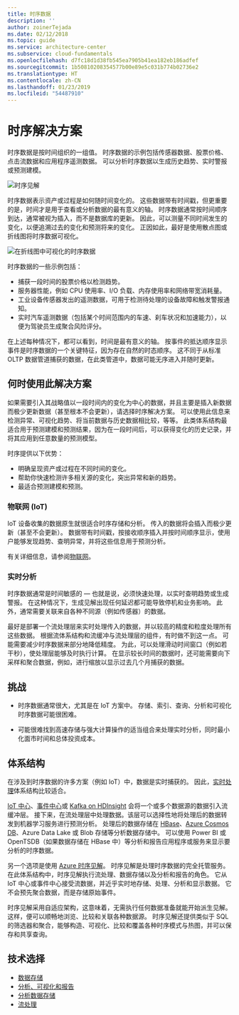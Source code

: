 ```yaml
---
title: 时序数据
description: ''
author: zoinerTejada
ms.date: 02/12/2018
ms.topic: guide
ms.service: architecture-center
ms.subservice: cloud-fundamentals
ms.openlocfilehash: d7fc18d1d38fb545ea7905b41ea182eb186adfef
ms.sourcegitcommit: 1b50810208354577b00e89e5c031b774b02736e2
ms.translationtype: HT
ms.contentlocale: zh-CN
ms.lasthandoff: 01/23/2019
ms.locfileid: "54487910"
---
```

# <a name="time-series-solutions"></a>时序解决方案

时序数据是按时间组织的一组值。 时序数据的示例包括传感器数据、股票价格、点击流数据和应用程序遥测数据。 可以分析时序数据以生成历史趋势、实时警报或预测建模。

![时序见解](./images/time-series-insights.png)

时序数据表示资产或过程是如何随时间变化的。 这些数据带有时间戳，但更重要的是，时间才是用于查看或分析数据的最有意义的轴。 时序数据通常按时间顺序到达，通常被视为插入，而不是数据库的更新。 因此，可以测量不同时间发生的变化，以便追溯过去的变化和预测将来的变化。 正因如此，最好是使用散点图或折线图将时序数据可视化。

![在折线图中可视化的时序数据](./images/time-series-chart.png)

时序数据的一些示例包括：

- 捕获一段时间的股票价格以检测趋势。
- 服务器性能，例如 CPU 使用率、I/O 负载、内存使用率和网络带宽消耗量。
- 工业设备传感器发出的遥测数据，可用于检测待处理的设备故障和触发警报通知。
- 实时汽车遥测数据（包括某个时间范围内的车速、刹车状况和加速能力），以便为驾驶员生成聚合风险评分。

在上述每种情况下，都可以看到，时间是最有意义的轴。 按事件的抵达顺序显示事件是时序数据的一个关键特征，因为存在自然的时态顺序。 这不同于从标准 OLTP 数据管道捕获的数据，在此类管道中，数据可能无序进入并随时更新。

## <a name="when-to-use-this-solution"></a>何时使用此解决方案

如果需要引入其战略值以一段时间内的变化为中心的数据，并且主要是插入新数据而极少更新数据（甚至根本不会更新），请选择时序解决方案。 可以使用此信息来检测异常、可视化趋势、将当前数据与历史数据相比较，等等。 此类体系结构最适合用于预测建模和预测结果，因为在一段时间后，可以获得变化的历史记录，并将其应用到任意数量的预测模型。

时序提供以下优势：

- 明确呈现资产或过程在不同时间的变化。
- 帮助你快速检测许多相关源的变化，突出异常和新的趋势。
- 最适合预测建模和预测。

### <a name="internet-of-things-iot"></a>物联网 (IoT)

IoT 设备收集的数据原生就很适合时序存储和分析。 传入的数据将会插入而极少更新（甚至不会更新）。 数据带有时间戳，按接收顺序插入并按时间顺序显示，使用户能够发现趋势、查明异常，并将这些信息用于预测分析。

有关详细信息，请参阅[物联网](../big-data/index.md#internet-of-things-iot)。

### <a name="real-time-analytics"></a>实时分析

时序数据通常是时间敏感的 &mdash; 也就是说，必须快速处理，以实时查明趋势或生成警报。 在这种情况下，生成见解出现任何延迟都可能导致停机和业务影响。 此外，通常需要关联来自各种不同源（例如传感器）的数据。

最好是部署一个流处理层来实时处理传入的数据，并以较高的精度和粒度处理所有这些数据。 根据流体系结构和流缓冲与流处理层的组件，有时做不到这一点。 可能需要减少时序数据来部分地降低精度。 为此，可以处理滑动时间窗口（例如若干秒），使处理层能够及时执行计算。 在显示较长时间的数据时，还可能需要向下采样和聚合数据，例如，进行缩放以显示过去几个月捕获的数据。

## <a name="challenges"></a>挑战

- 时序数据通常很大，尤其是在 IoT 方案中。 存储、索引、查询、分析和可视化时序数据可能很困难。

- 可能很难找到高速存储与强大计算操作的适当组合来处理实时分析，同时最小化面市时间和总体投资成本。

## <a name="architecture"></a>体系结构

在涉及到时序数据的许多方案（例如 IoT）中，数据是实时捕获的。 因此，[实时处理](../big-data/real-time-processing.md)体系结构比较适合。

[IoT 中心](/azure/iot-hub/)、[事件中心](/azure/event-hubs/)或 [Kafka on HDInsight](/azure/hdinsight/kafka/apache-kafka-introduction) 会将一个或多个数据源的数据引入流缓冲层。 接下来，在流处理层中处理数据。该层可以选择性地将处理后的数据转发到机器学习服务进行预测分析。 处理后的数据存储在 [HBase](/azure/hdinsight/hbase/apache-hbase-overview)、[Azure Cosmos DB](/azure/cosmos-db/)、Azure Data Lake 或 Blob 存储等分析数据存储中。 可以使用 Power BI 或 OpenTSDB（如果数据存储在 HBase 中）等分析和报告应用程序或服务来显示要分析的时序数据。

另一个选项是使用 [Azure 时序见解](/azure/time-series-insights/)。 时序见解是处理时序数据的完全托管服务。 在此体系结构中，时序见解执行流处理、数据存储以及分析和报告的角色。 它从 IoT 中心或事件中心接受流数据，并近乎实时地存储、处理、分析和显示数据。 它不会预先聚合数据，而是存储原始事件。

时序见解采用自适应架构，这意味着，无需执行任何数据准备就能开始派生见解。 这样，便可以顺畅地浏览、比较和关联各种数据源。 时序见解还提供类似于 SQL 的筛选器和聚合，能够构造、可视化、比较和覆盖各种时序模式与热图，并可以保存和共享查询。

## <a name="technology-choices"></a>技术选择

- [数据存储](../technology-choices/data-storage.md)
- [分析、可视化和报告](../technology-choices/analysis-visualizations-reporting.md)
- [分析数据存储](../technology-choices/analytical-data-stores.md)
- [流处理](../technology-choices/stream-processing.md)